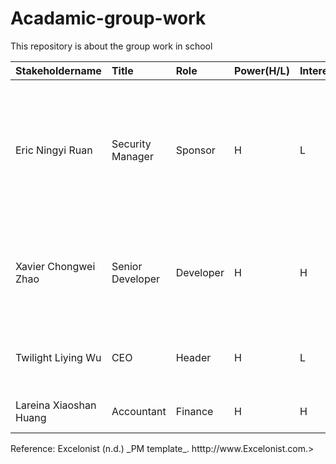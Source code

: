 # Acadamic-group-work
This repository is about the group work in school

Stakeholdername|Title|Role|Power(H/L)|Interest(H/L)|Requirements|Communication
|:--|:--|:--|:--|:--|:--|:--|
|Eric Ningyi Ruan|Security Manager|Sponsor|H|L| 1. Finish implementing GDPR compliant checkouts by end of Q3<br>2.  Senior Data Analyst Certificates<br>3.  Computer Certificate|1.Weekly via email to each team members<br>2.Wechat Group Talking
|Xavier Chongwei Zhao|Senior Developer|Developer|H|H|1.Security certificates<br>2.Senior Systems Analyst Certificate<br>3.Computer Certificate|Wechat Group Talking|
|Twilight Liying Wu|CEO|Header|H|L|1. 5% revenue increase<br>2.Doctor of Management|Wechat Group Talking
|Lareina Xiaoshan Huang|Accountant|Finance|H|H|Senior Certificate in Accounting|Wechat Group Talking
<p>Reference: Excelonist (n.d.) _PM template_. htttp://www.Excelonist.com.>
